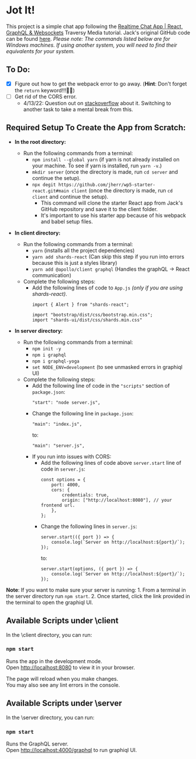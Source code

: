 # Jot It!

This project is a simple chat app following the [Realtime Chat App | React, GraphQL & Websockets](https://youtu.be/E3NHd-PkLrQ) Traversy Media tutorial. Jack's original GitHub code can be found [here](https://github.com/jherr/chat-o-matic.git). _Please note: The commands listed below are for Windows machines. If using another system, you will need to find their equivalents for your system._

## To Do:

- [x] Figure out how to get the webpack error to go away. (__Hint__: Don't forget the `return` keyword!!!🤦‍♀️)
- [ ] Get rid of the CORS error.
    - 4/13/22: Question out on [stackoverflow](https://stackoverflow.com/a/53864038/13066267) about it. Switching to another task to take a mental break from this.
<!-- -   [ ] Enable the following features:
    -   [ ] Usernames
    -   [ ] Message date/time stamps
    -   [ ] Photo/video uploads
    -   [ ] Profile photos
    -   [ ] Create app logo -->

## Required Setup To Create the App from Scratch:

- __In the root directory:__
    - Run the following commands from a terminal:
        - `npm install --global yarn` (if yarn is not already installed on your machine. To see if yarn is installed, run `yarn -v`.)
        - `mkdir server` (once the directory is made, run `cd server` and continue the setup).
        - `npx degit https://github.com/jherr/wp5-starter-react.git#main client` (once the directory is made, run `cd client` and continue the setup).
            -   This command will clone the starter React app from Jack's GitHub repository and save it to the client folder.
            -   It's important to use his starter app because of his webpack and babel setup files.

-   __In client directory:__
    -   Run the following commands from a terminal:
        -   `yarn` (installs all the project dependencies)
        -   `yarn add shards-react` (Can skip this step if you run into errors because this is just a styles library)
        -   `yarn add @apollo/client graphql` (Handles the graphQL → React communication)
    -   Complete the following steps: 
        - Add the following lines of code to `App.js` _(only if you are using shards-react)_.
            ```
            import { Alert } from "shards-react";

            import "bootstrap/dist/css/bootstrap.min.css";
            import "shards-ui/dist/css/shards.min.css"
            ```

-   __In server directory:__
    -   Run the following commands from a terminal:
        -   `npm init -y`
        -   `npm i graphql`
        -   `npm i graphql-yoga`
        -   `set NODE_ENV=development` (to see unmasked errors in graphiql UI)
    -   Complete the following steps:
        -   Add the following line of code in the `"scripts"` section of `package.json`: 
            ```
            "start": "node server.js",
            ```
        -   Change the following line in `package.json`:
            ```
            "main": "index.js",
            ```
            to:
            ```
            "main": "server.js",
            ```
        - If you run into issues with CORS:
            - Add the following lines of code above `server.start` line of code in `server.js`:
                ```
                const options = {
                    port: 4000,
                    cors: {
                        credentials: true,
                        origin: ["http://localhost:8080"], // your frontend url.
                    },
                };
                ```
            - Change the following lines in `server.js`:
                ```
                server.start(({ port }) => {
                    console.log(`Server on http://localhost:${port}/`);
                });
                ```
                to:
                ```
                server.start(options, ({ port }) => {
                    console.log(`Server on http://localhost:${port}/`);
                });
                ```

__Note__: If you want to make sure your server is running: 1. From a terminal in the server directory run `npm start`. 2. Once started, click the link provided in the terminal to open the graphiql UI.

## Available Scripts under \client

In the \client directory, you can run:

### `npm start`

Runs the app in the development mode.\
Open [http://localhost:8080](http://localhost:8080) to view it in your browser.

The page will reload when you make changes.\
You may also see any lint errors in the console.


## Available Scripts under \server

In the \server directory, you can run:

### `npm start`

Runs the GraphQL server.\
Open [http://localhost:4000/graphql](http://localhost:4000/graphql) to run graphiql UI.
